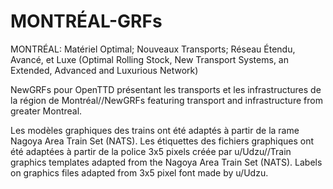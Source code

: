 # MONTRÉAL-GRFs
MONTRÉAL: Matériel Optimal; Nouveaux Transports; Réseau Étendu, Avancé, et Luxe
(Optimal Rolling Stock, New Transport Systems, an Extended, Advanced and Luxurious Network)

NewGRFs pour OpenTTD présentant les transports et les infrastructures de la région de Montréal//NewGRFs featuring transport and infrastructure from greater Montreal.

Les modèles graphiques des trains ont été adaptés à partir de la rame Nagoya Area Train Set (NATS).  Les étiquettes des fichiers graphiques ont été adaptées à partir de la police 3x5 pixels créée par u/Udzu//Train graphics templates adapted from the Nagoya Area Train Set (NATS).  Labels on graphics files adapted from 3x5 pixel font made by u/Udzu.


